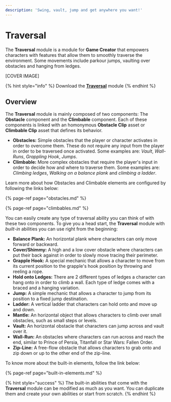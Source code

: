 ```yaml
---
description: 'Swing, vault, jump and get anywhere you want!'
---
```


# Traversal

The **Traversal** module is a module for **Game Creator** that empowers characters with features that allow them to smoothly traverse the environment. Some movements include parkour jumps, vaulting over obstacles and hanging from ledges.

\[COVER IMAGE\]

{% hint style="info" %}
Download the [**Traversal**](https://gamecreator.page.link/traversal) module
{% endhint %}

## Overview

The **Traversal** module is mainly composed of two components: The **Obstacle** component and the **Climbable** component. Each of these components is linked with an homonymous **Obstacle Clip** asset or **Climbable Clip** asset that defines its behavior.

* **Obstacles:** Simple obstacles that the player or character activates in order to overcome them. These do not require any input from the player in order to be traversed once activated. Some examples are: _Vault_, _Wall-Runs_, _Grappling Hook_, _Jumps_.
* **Climbable:** More complex obstacles that require the player's input in order to decide how and where to traverse them. Some examples are: _Climbing ledges_, _Walking on a balance plank_ and _climbing a ladder_.

Learn more about how Obstacles and Climbable elements are configured by following the links below:

{% page-ref page="obstacles.md" %}

{% page-ref page="climbables.md" %}

You can easily create any type of traversal ability you can think of with these two components. To give you a head start, the **Traversal** module with _built-in_ abilities you can use right from the beginning:

* **Balance Plank:** An horizontal plank where characters can only move forward or backward.
* **Cover/Shimmy:** A high and a low cover obstacle where characters can put their back against in order to slowly move tracing their perimeter.
* **Grapple Hook:** A special mechanic that allows a character to move from its current position to the grapple's hook position by throwing and reeling a rope.
* **Hold onto Ledges:** There are 2 different types of ledges a character can hang onto in order to climb a wall. Each type of ledge comes with a braced and a hanging variation.
* **Jump:** A simple mechanic that allows a character to jump from its position to a fixed jump destination.
* **Ladder:** A vertical ladder that characters can hold onto and move up and down.
* **Mantle:** An horizontal object that allows characters to climb over small obstacles, such as small steps or levels.
* **Vault:** An horizontal obstacle that characters can jump across and vault over it.
* **Wall-Run:** An obstacles where characters can run across and reach the end, similar to Prince of Persia, Titanfall or Star Wars: Fallen Order.
* **Zip-Line:** A free-flow obstacle that allows characters to grab onto and zip down or up to the other end of the zip-line.

To know more about the built-in elements, follow the link below:

{% page-ref page="built-in-elements.md" %}

{% hint style="success" %}
The built-in abilities that come with the **Traversal** module can be modified as much as you want. You can duplicate them and create your own abilities or start from scratch.
{% endhint %}

